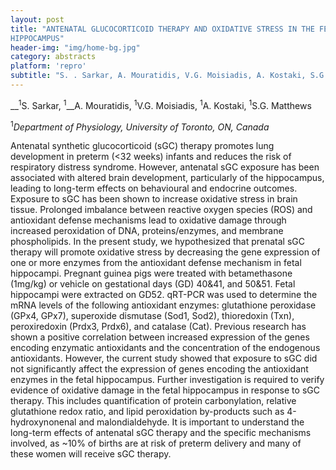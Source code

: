```yaml
---
layout: post
title: "ANTENATAL GLUCOCORTICOID THERAPY AND OXIDATIVE STRESS IN THE FETAL
HIPPOCAMPUS"
header-img: "img/home-bg.jpg"
category: abstracts
platform: 'repro'
subtitle: "S. . Sarkar, A. Mouratidis, V.G. Moisiadis, A. Kostaki, S.G. Matthews"
---
```

__<sup>1</sup>S. Sarkar, <sup>1</sup>__A. Mouratidis, <sup>1</sup>V.G. Moisiadis, <sup>1</sup>A. Kostaki,
<sup>1</sup>S.G. Matthews

<sup>1</sup>_Department of Physiology, University of Toronto, ON, Canada_

Antenatal synthetic glucocorticoid (sGC) therapy promotes lung
development in preterm (&lt;32 weeks) infants and reduces the risk of
respiratory distress syndrome. However, antenatal sGC exposure has been
associated with altered brain development, particularly of the
hippocampus, leading to long-term effects on behavioural and endocrine
outcomes. Exposure to sGC has been shown to increase oxidative stress in
brain tissue. Prolonged imbalance between reactive oxygen species (ROS)
and antioxidant defense mechanisms lead to oxidative damage through
increased peroxidation of DNA, proteins/enzymes, and membrane
phospholipids. In the present study, we hypothesized that prenatal sGC
therapy will promote oxidative stress by decreasing the gene expression
of one or more enzymes from the antioxidant defense mechanism in fetal
hippocampi. Pregnant guinea pigs were treated with betamethasone
(1mg/kg) or vehicle on gestational days (GD) 40&41, and 50&51. Fetal
hippocampi were extracted on GD52. qRT-PCR was used to determine the
mRNA levels of the following antioxidant enzymes: glutathione peroxidase
(GPx4, GPx7), superoxide dismutase (Sod1, Sod2), thioredoxin (Txn),
peroxiredoxin (Prdx3, Prdx6), and catalase (Cat). Previous research has
shown a positive correlation between increased expression of the genes
encoding enzymatic antioxidants and the concentration of the endogenous
antioxidants. However, the current study showed that exposure to sGC did
not significantly affect the expression of genes encoding the
antioxidant enzymes in the fetal hippocampus. Further investigation is
required to verify evidence of oxidative damage in the fetal hippocampus
in response to sGC therapy. This includes quantification of protein
carbonylation, relative glutathione redox ratio, and lipid peroxidation
by-products such as 4-hydroxynonenal and malondialdehyde. It is
important to understand the long-term effects of antenatal sGC therapy
and the specific mechanisms involved, as \~10% of births are at risk of
preterm delivery and many of these women will receive sGC therapy.
